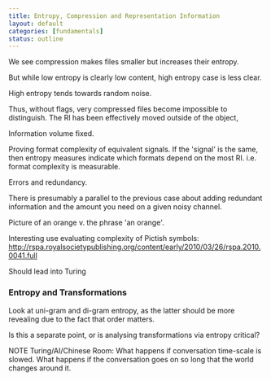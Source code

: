 ```yaml
---
title: Entropy, Compression and Representation Information
layout: default
categories: [fundamentals]
status: outline
---
```


We see compression makes files smaller but increases their entropy.

But while low entropy is clearly low content, high entropy case is less clear.

High entropy tends towards random noise.

Thus, without flags, very compressed files become impossible to distinguish. The RI has been effectively moved outside of the object, 

Information volume fixed.

Proving format complexity of equivalent signals. If the 'signal' is the same, then entropy measures indicate which formats depend on the most RI. i.e. format complexity is measurable.


Errors and redundancy.

There is presumably a parallel to the previous case about adding redundant information and the amount you need on a given noisy channel.

Picture of an orange v. the phrase 'an orange'.

Interesting use evaluating complexity of Pictish symbols: http://rspa.royalsocietypublishing.org/content/early/2010/03/26/rspa.2010.0041.full

Should lead into Turing

### Entropy and Transformations ###
Look at uni-gram and di-gram entropy, as the latter should be more revealing due to the fact that order matters.

Is this a separate point, or is analysing transformations via entropy critical?


NOTE Turing/AI/Chinese Room: What happens if conversation time-scale is slowed. What happens if the conversation goes on so long that the world changes around it.